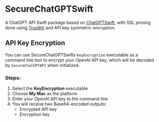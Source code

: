 # SecureChatGPTSwift

A ChatGPT API Swift package based on [ChatGPTSwift](https://github.com/alfianlosari/ChatGPTSwift), with SSL pinning done using [TrustKit](https://github.com/datatheorem/TrustKit) and API key symmetric encryption.

## API Key Encryption

You can use SecureChatGPTSwifts `KeyEncryption` executable as a command line tool to encrypt your OpenAI API key, which will be decoded by `SecureChatGPTAPI` when initialized. 

### Steps:

1. Select the **KeyEncryption** executable
2. Choose **My Mac** as the platform
3. Enter your OpenAI API key to the command line
4. You will receive two Base64-encoded outputs:
   - Encrypted API key
   - Encryption key
